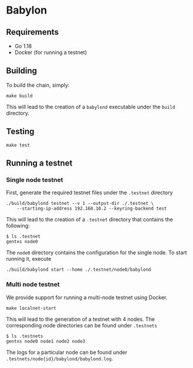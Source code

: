# Babylon

## Requirements

- Go 1.18
- Docker (for running a testnet)

## Building

To build the chain, simply:
```console
make build
```

This will lead to the creation of a `babylond` executable under the `build`
directory.

## Testing

```console
make test
```

## Running a testnet

### Single node testnet

First, generate the required testnet files under the `.testnet` directory
```console
./build/babylond testnet --v 1 --output-dir ./.testnet \
    --starting-ip-address 192.168.10.2 --keyring-backend test
```

This will lead to the creation of a `.testnet` directory that contains the
following:

```console
$ ls .testnet
gentxs node0
```

The `node0` directory contains the configuration for the single node. To start
running it, execute
```console
./build/babylond start --home ./.testnet/node0/babylond
```

### Multi node testnet

We provide support for running a multi-node testnet using Docker.
```console
make localnet-start
```

This will lead to the generation of a testnet with 4 nodes. The corresponding
node directories can be found under `.testnets`
```console
$ ls .testnets
gentxs node0 node1 node2 node3
```

The logs for a particular node can be found under
`.testnets/node{id}/babylond/babylond.log`.
